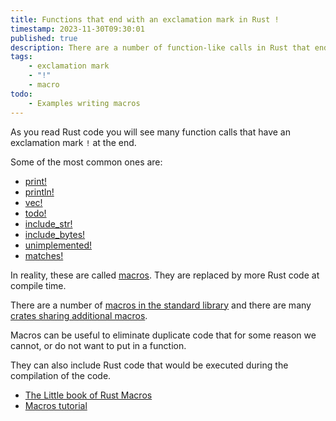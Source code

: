 ```yaml
---
title: Functions that end with an exclamation mark in Rust !
timestamp: 2023-11-30T09:30:01
published: true
description: There are a number of function-like calls in Rust that end by an exclamation mark. What are those?
tags:
    - exclamation mark
    - "!"
    - macro
todo:
    - Examples writing macros
---
```


As you read Rust code you will see many function calls that have an exclamation mark `!` at the end.

Some of the most common ones are:

* [print!](https://doc.rust-lang.org/std/macro.print.html)
* [println!](https://doc.rust-lang.org/std/macro.println.html)
* [vec!](https://doc.rust-lang.org/std/macro.vec.html)
* [todo!](https://doc.rust-lang.org/std/macro.todo.html)
* [include_str!](https://doc.rust-lang.org/std/macro.include_str.html)
* [include_bytes!](https://doc.rust-lang.org/std/macro.include_bytes.html)
* [unimplemented!](https://doc.rust-lang.org/std/macro.unimplemented.html)
* [matches!](https://doc.rust-lang.org/std/macro.matches.html)

In reality, these are called [macros](https://doc.rust-lang.org/reference/macros.html).
They are replaced by more Rust code at compile time.

There are a number of [macros in the standard library](https://doc.rust-lang.org/std/#macros)
and there are many [crates sharing additional macros](https://crates.io/keywords/macro).

Macros can be useful to eliminate duplicate code that for some reason we cannot, or do not want to put in a function.

They can also include Rust code that would be executed during the compilation of the code.


* [The Little book of Rust Macros](https://veykril.github.io/tlborm/)
* [Macros tutorial](https://blog.logrocket.com/macros-in-rust-a-tutorial-with-examples/)


